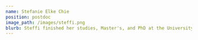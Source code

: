 ```yaml
---
name: Stefanie Elke Chie
position: postdoc
image_path: /images/steffi.png
blurb: Steffi finished her studies, Master's, and PhD at the University of Zurich and is currently working for the lab on a project in Zurich. 
---
```

